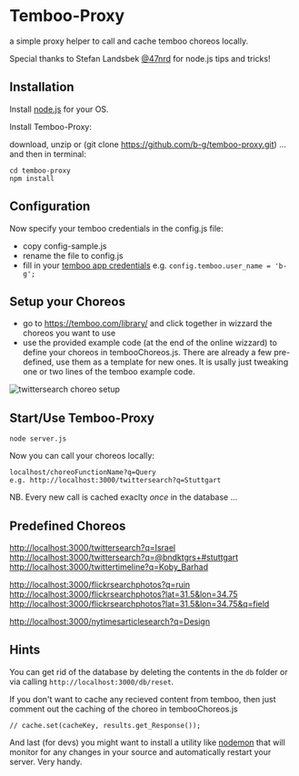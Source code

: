 Temboo-Proxy
============

a simple proxy helper to call and cache temboo choreos locally.

Special thanks to Stefan Landsbek [@47nrd](https://twitter.com/47nrd) for node.js tips and tricks!


Installation
------------

Install [node.js](http://nodejs.org/) for your OS.

Install Temboo-Proxy:

download, unzip or (git clone https://github.com/b-g/temboo-proxy.git) ... and then in terminal:

    cd temboo-proxy
    npm install


Configuration
-------------
Now specify your temboo credentials in the config.js file:

- copy config-sample.js
- rename the file to config.js
- fill in your [temboo app credentials](https://temboo.com/account/applications/) e.g. `config.temboo.user_name = 'b-g';`


Setup your Choreos
------------------
- go to https://temboo.com/library/ and click together in wizzard the choreos you want to use
- use the provided example code (at the end of the online wizzard) to define your choreos in tembooChoreos.js. There are already a few pre-defined, use them as a template for new ones. It is usally just tweaking one or two lines of the temboo example code.

![twittersearch choreo setup](https://cloud.githubusercontent.com/assets/480224/2792756/f0e7a52c-cbd6-11e3-88eb-704aba632e71.png)


Start/Use Temboo-Proxy
----------------------

    node server.js

Now you can call your choreos locally:

    localhost/choreoFunctionName?q=Query
    e.g. http://localhost:3000/twittersearch?q=Stuttgart

NB. Every new call is cached exaclty *once* in the database ...


Predefined Choreos
------------------

[http://localhost:3000/twittersearch?q=Israel](http://localhost:3000/twittersearch?q=Israel)
[http://localhost:3000/twittersearch?q=@bndktgrs+#stuttgart](http://localhost:3000/twittersearch?q=@bndktgrs+#stuttgart)
[http://localhost:3000/twittertimeline?q=Koby_Barhad](http://localhost:3000/twittertimeline?q=Koby_Barhad)

[http://localhost:3000/flickrsearchphotos?q=ruin](http://localhost:3000/flickrsearchphotos?q=ruin)
[http://localhost:3000/flickrsearchphotos?lat=31.5&lon=34.75](http://localhost:3000/flickrsearchphotos?lat=31.5&lon=34.75)
[http://localhost:3000/flickrsearchphotos?lat=31.5&lon=34.75&q=field](http://localhost:3000/flickrsearchphotos?lat=31.5&lon=34.75&q=field)

[http://localhost:3000/nytimesarticlesearch?q=Design](http://localhost:3000/nytimesarticlesearch?q=Design)


Hints
-----

You can get rid of the database by deleting the contents in the `db` folder or via  calling `http://localhost:3000/db/reset`.

If you don't want to cache any recieved content from temboo, then just comment out the caching of the choreo in tembooChoreos.js

    // cache.set(cacheKey, results.get_Response());

And last (for devs) you might want to install a utility like [nodemon](http://nodemon.io/) that will monitor for any changes in your source and automatically restart your server. Very handy.
